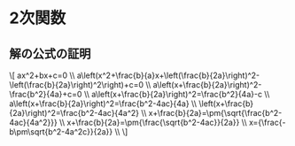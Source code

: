 # 2次関数

## 解の公式の証明

\\[
    ax^2+bx+c=0 \\\\
    a\left(x^2+\frac{b}{a}x+\left(\frac{b}{2a}\right)^2-\left(\frac{b}{2a}\right)^2\right)+c=0 \\\\
    a\left(x+\frac{b}{2a}\right)^2-\frac{b^2}{4a}+c=0 \\\\
    a\left(x+\frac{b}{2a}\right)^2=\frac{b^2}{4a}-c \\\\
    a\left(x+\frac{b}{2a}\right)^2=\frac{b^2-4ac}{4a} \\\\
    \left(x+\frac{b}{2a}\right)^2=\frac{b^2-4ac}{4a^2} \\\\
    x+\frac{b}{2a}=\pm{\sqrt{\frac{b^2-4ac}{4a^2}}} \\\\
    x+\frac{b}{2a}=\pm{\frac{\sqrt{b^2-4ac}}{2a}} \\\\
    x={\frac{-b\pm\sqrt{b^2-4a^2c}}{2a}} \\\\
\\]